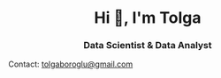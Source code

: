 <h1 align="center">Hi 👋, I'm Tolga</h1>
<h3 align="center">Data Scientist & Data Analyst</h3>


Contact: tolgaboroglu@gmail.com
